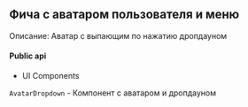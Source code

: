 ## Фича с аватаром пользователя и меню

Описание: Аватар с выпающим по нажатию дропдауном

#### Public api

- UI Components

`AvatarDropdown` - Компонент с аватаром и дропдауном

